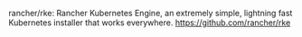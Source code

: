 

rancher/rke: Rancher Kubernetes Engine, an extremely simple, lightning fast Kubernetes installer that works everywhere. 
https://github.com/rancher/rke